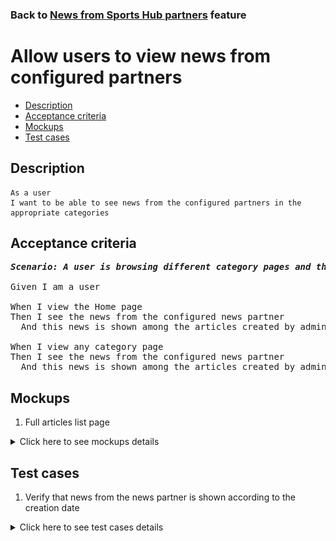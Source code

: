 ### Back to [News from Sports Hub partners](../../) feature

# Allow users to view news from configured partners

- [Description](#description)
- [Acceptance criteria](#acceptance-criteria)
- [Mockups](#mockups)
- [Test cases](#test-cases)

## Description

    As a user
    I want to be able to see news from the configured partners in the appropriate categories

## Acceptance criteria

<pre>
<b><i>Scenario: A user is browsing different category pages and the Home page</i></b>

Given I am a user

When I view the Home page
Then I see the news from the configured news partner
  And this news is shown among the articles created by admin according to the creation date

When I view any category page
Then I see the news from the configured news partner
  And this news is shown among the articles created by admin according to the creation date
</pre>

## Mockups

1. Full articles list page

<details>
  <summary>Click here to see mockups details</summary>

**1. Full articles list page:**

![Full articles list page](/sports_hub_portal/mobile_application_features/news_partners/images/league_articles_page.png)

</details>

## Test cases

1. Verify that news from the news partner is shown according to the creation date

<details>
  <summary>Click here to see test cases details</summary>

### **#1. Verify that news from the news partner is shown according to the creation date**

|Preconditions|Steps|Expected result
--------------|-----|----------
|- There is some partner added</br>- There are some categories selected for the news partner|1) Examine the Home page</br>2) Go to the category news partner is configured for</br>3) Go to the category news partner is not configured for|1) There is news from the news partner configured. News from the partner is shown among the articles created by admin according to the creation date</br>2) There is news from the news partner configured which is related to this category. News from the partner is shown among the articles created by admin according to the creation date</br>3) There is no news from the news partner configured|
</details>
